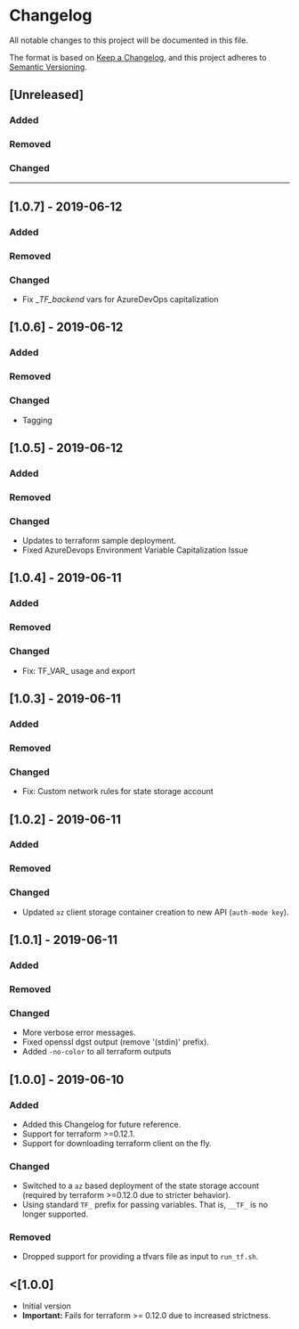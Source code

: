 # Changelog

All notable changes to this project will be documented in this file.

The format is based on [Keep a Changelog](https://keepachangelog.com/en/1.0.0/),
and this project adheres to [Semantic Versioning](https://semver.org/spec/v2.0.0.html).

## [Unreleased]

### Added

### Removed

### Changed

----------------
## [1.0.7] - 2019-06-12

### Added

### Removed

### Changed

- Fix __TF_backend_ vars for AzureDevOps capitalization

## [1.0.6] - 2019-06-12

### Added

### Removed

### Changed

- Tagging

## [1.0.5] - 2019-06-12

### Added

### Removed

### Changed

- Updates to terraform sample deployment.
- Fixed AzureDevops Environment Variable Capitalization Issue

## [1.0.4] - 2019-06-11

### Added

### Removed

### Changed

- Fix: TF_VAR_ usage and export

## [1.0.3] - 2019-06-11

### Added

### Removed

### Changed

- Fix: Custom network rules for state storage account

## [1.0.2] - 2019-06-11

### Added

### Removed

### Changed

- Updated `az` client storage container creation to new API (`auth-mode key`).

## [1.0.1] - 2019-06-11

### Added

### Removed

### Changed

- More verbose error messages.
- Fixed openssl dgst output (remove '(stdin)' prefix).
- Added `-no-color` to all terraform outputs

## [1.0.0] - 2019-06-10

### Added

- Added this Changelog for future reference.
- Support for terraform >=0.12.1.
- Support for downloading terraform client on the fly.

### Changed

- Switched to a `az` based deployment of the state storage account (required by terraform >=0.12.0 due to stricter behavior).
- Using standard `TF_` prefix for passing variables. That is, `__TF_` is no longer supported.

### Removed

- Dropped support for providing a tfvars file as input to `run_tf.sh`.

## <[1.0.0]

- Initial version
- **Important:** Fails for terraform >= 0.12.0 due to increased strictness.
